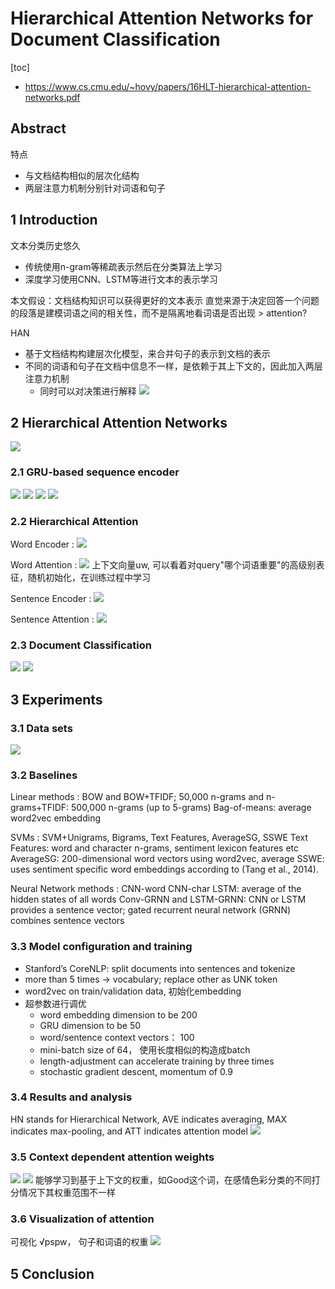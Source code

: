 # Hierarchical Attention Networks for Document Classification
[toc]

- https://www.cs.cmu.edu/~hovy/papers/16HLT-hierarchical-attention-networks.pdf

## Abstract
特点
- 与文档结构相似的层次化结构
- 两层注意力机制分别针对词语和句子

## 1 Introduction
文本分类历史悠久
- 传统使用n-gram等稀疏表示然后在分类算法上学习
- 深度学习使用CNN、LSTM等进行文本的表示学习

本文假设：文档结构知识可以获得更好的文本表示
直觉来源于决定回答一个问题的段落是建模词语之间的相关性，而不是隔离地看词语是否出现 > attention?

HAN
- 基于文档结构构建层次化模型，来合并句子的表示到文档的表示
- 不同的词语和句子在文档中信息不一样，是依赖于其上下文的，因此加入两层注意力机制
    - 同时可以对决策进行解释
    ![](../../images/d0001/331951551320512.png)

## 2 Hierarchical Attention Networks
![](../../images/d0001/401951571320512.png)

### 2.1 GRU-based sequence encoder
![](../../images/d0001/551951141520512.png)
![](../../images/d0001/151951151520512.png)
![](../../images/d0001/341951151520512.png)
![](../../images/d0001/511951151520512.png)

### 2.2 Hierarchical Attention
Word Encoder
: ![](../../images/d0001/381951181520512.png)

Word Attention
: ![](../../images/d0001/431951201520512.png)
上下文向量uw, 可以看着对query"哪个词语重要"的高级别表征，随机初始化，在训练过程中学习

Sentence Encoder
: ![](../../images/d0001/031951271520512.png)

Sentence Attention
: ![](../../images/d0001/521951271520512.png)

### 2.3 Document Classification
![](../../images/d0001/121951291520512.png)
![](../../images/d0001/291951291520512.png)

## 3 Experiments
### 3.1 Data sets
![](../../images/d0001/041951361520512.png)
### 3.2 Baselines
Linear methods
: BOW and BOW+TFIDF; 50,000
n-grams and n-grams+TFIDF: 500,000 n-grams (up to 5-grams)
Bag-of-means:  average word2vec embedding

 SVMs
 : SVM+Unigrams, Bigrams, Text Features, AverageSG, SSWE
Text Features:  word and character n-grams, sentiment lexicon features etc
AverageSG: 200-dimensional word vectors using word2vec, average
SSWE: uses sentiment specific word embeddings according to (Tang et al., 2014).

Neural Network methods
: CNN-word
CNN-char
LSTM:  average of the hidden states of all words
Conv-GRNN and LSTM-GRNN: CNN or LSTM provides a sentence vector; gated recurrent neural network (GRNN) combines sentence vectors

### 3.3 Model configuration and training
- Stanford’s CoreNLP: split documents into sentences and tokenize 
- more than 5 times -> vocabulary; replace other as UNK token
- word2vec on train/validation data, 初始化embedding
- 超参数进行调优
    - word embedding dimension to be 200
    - GRU dimension to be 50
    - word/sentence context vectors： 100
    - mini-batch size of 64， 使用长度相似的构造成batch
    -  length-adjustment can accelerate training by three times
    - stochastic gradient descent,  momentum of 0.9

### 3.4 Results and analysis
HN stands for Hierarchical Network, AVE indicates averaging, MAX indicates max-pooling, and ATT indicates attention model
![](../../images/d0001/261951471520512.png)

### 3.5 Context dependent attention weights
![](../../images/d0001/421951521520512.png)
![](../../images/d0001/291951541520512.png)
能够学习到基于上下文的权重，如Good这个词，在感情色彩分类的不同打分情况下其权重范围不一样

### 3.6 Visualization of attention
可视化 √pspw， 句子和词语的权重
![](../../images/d0001/261951591520512.png)

## 5 Conclusion
